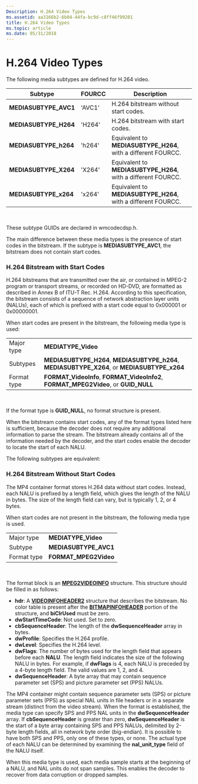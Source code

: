 ```yaml
---
Description: H.264 Video Types
ms.assetid: aa3166b2-6b04-44fa-bc9d-c8ff46f99201
title: H.264 Video Types
ms.topic: article
ms.date: 05/31/2018
---
```


# H.264 Video Types

The following media subtypes are defined for H.264 video.



| Subtype                | FOURCC | Description                                                    |
|------------------------|--------|----------------------------------------------------------------|
| **MEDIASUBTYPE\_AVC1** | 'AVC1' | H.264 bitstream without start codes.                           |
| **MEDIASUBTYPE\_H264** | 'H264' | H.264 bitstream with start codes.                              |
| **MEDIASUBTYPE\_h264** | 'h264' | Equivalent to **MEDIASUBTYPE\_H264**, with a different FOURCC. |
| **MEDIASUBTYPE\_X264** | 'X264' | Equivalent to **MEDIASUBTYPE\_H264**, with a different FOURCC. |
| **MEDIASUBTYPE\_x264** | 'x264' | Equivalent to **MEDIASUBTYPE\_H264**, with a different FOURCC. |



 

These subtype GUIDs are declared in wmcodecdsp.h.

The main difference between these media types is the presence of start codes in the bitstream. If the subtype is **MEDIASUBTYPE\_AVC1**, the bitstream does not contain start codes.

### H.264 Bitstream with Start Codes

H.264 bitstreams that are transmitted over the air, or contained in MPEG-2 program or transport streams, or recorded on HD-DVD, are formatted as described in Annex B of ITU-T Rec. H.264. According to this specification, the bitstream consists of a sequence of network abstraction layer units (NALUs), each of which is prefixed with a start code equal to 0x000001 or 0x00000001.

When start codes are present in the bitstream, the following media type is used:



|             |                                                                                                   |
|-------------|---------------------------------------------------------------------------------------------------|
| Major type  | **MEDIATYPE\_Video**                                                                              |
| Subtypes    | **MEDIASUBTYPE\_H264**, **MEDIASUBTYPE\_h264**, **MEDIASUBTYPE\_X264**, or **MEDIASUBTYPE\_x264** |
| Format type | **FORMAT\_VideoInfo**, **FORMAT\_VideoInfo2**, **FORMAT\_MPEG2Video**, or **GUID\_NULL**          |



 

If the format type is **GUID\_NULL**, no format structure is present.

When the bitstream contains start codes, any of the format types listed here is sufficient, because the decoder does not require any additional information to parse the stream. The bitstream already contains all of the information needed by the decoder, and the start codes enable the decoder to locate the start of each NALU.

The following subtypes are equivalent:

### H.264 Bitstream Without Start Codes

The MP4 container format stores H.264 data without start codes. Instead, each NALU is prefixed by a length field, which gives the length of the NALU in bytes. The size of the length field can vary, but is typically 1, 2, or 4 bytes.

When start codes are not present in the bitstream, the following media type is used.



|             |                        |
|-------------|------------------------|
| Major type  | **MEDIATYPE\_Video**   |
| Subtype     | **MEDIASUBTYPE\_AVC1** |
| Format type | **FORMAT\_MPEG2Video** |



 

The format block is an [**MPEG2VIDEOINFO**](/previous-versions/windows/desktop/api/dvdmedia/ns-dvdmedia-mpeg2videoinfo) structure. This structure should be filled in as follows:

-   **hdr**: A [**VIDEOINFOHEADER2**](/previous-versions/windows/desktop/api/dvdmedia/ns-dvdmedia-videoinfoheader2) structure that describes the bitstream. No color table is present after the [**BITMAPINFOHEADER**](/windows/win32/api/wingdi/ns-wingdi-bitmapinfoheader) portion of the structure, and **biClrUsed** must be zero.
-   **dwStartTimeCode**: Not used. Set to zero.
-   **cbSequenceHeader**: The length of the **dwSequenceHeader** array in bytes.
-   **dwProfile**: Specifies the H.264 profile.
-   **dwLevel**: Specifies the H.264 level.
-   **dwFlags**: The number of bytes used for the length field that appears before each **NALU**. The length field indicates the size of the following NALU in bytes. For example, if **dwFlags** is 4, each NALU is preceded by a 4-byte length field. The valid values are 1, 2, and 4.
-   **dwSequenceHeader**: A byte array that may contain sequence parameter set (SPS) and picture parameter set (PPS) NALUs.

The MP4 container might contain sequence parameter sets (SPS) or picture parameter sets (PPS) as special NAL units in file headers or in a separate stream (distinct from the video stream). When the format is established, the media type can specify SPS and PPS NAL units in the **dwSequenceHeader** array. If **cbSequenceHeader** is greater than zero, **dwSequenceHeader** is the start of a byte array containing SPS and PPS NALUs, delimited by 2-byte length fields, all in network byte order (big-endian). It is possible to have both SPS and PPS, only one of these types, or none. The actual type of each NALU can be determined by examining the **nal\_unit\_type** field of the NALU itself.

When this media type is used, each media sample starts at the beginning of a NALU, and NAL units do not span samples. This enables the decoder to recover from data corruption or dropped samples.

 

 



